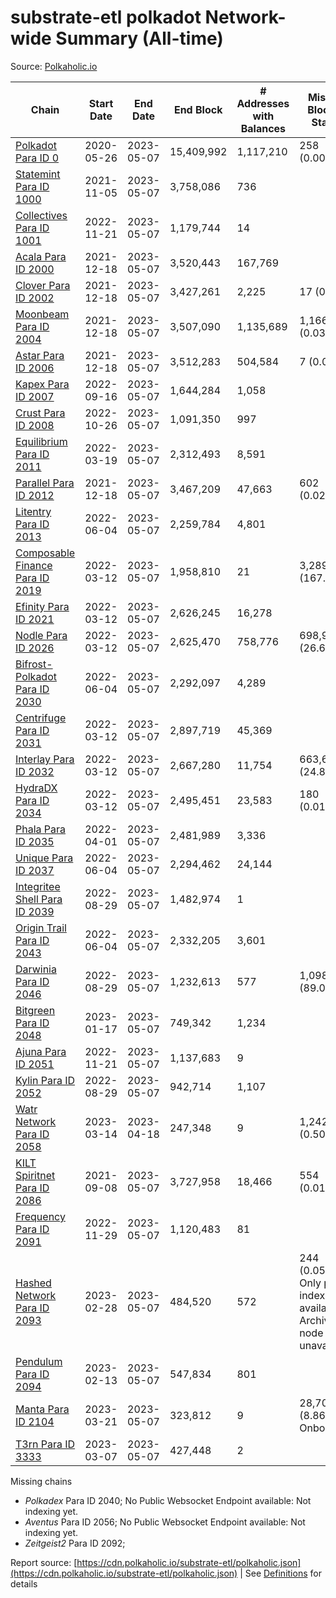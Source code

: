 # substrate-etl polkadot Network-wide Summary (All-time)

Source: [Polkaholic.io](https://polkaholic.io)


| Chain            | Start Date | End Date | End Block | # Addresses with Balances | Missing Blocks / Status |
| ---------------- | ---------- | ---------| --------- | ------------------------- | ----------------------- |
| [Polkadot Para ID 0](/polkadot/0-polkadot) | 2020-05-26 | 2023-05-07 | 15,409,992 |  1,117,210 | 258 (0.00%)  |
| [Statemint Para ID 1000](/polkadot/1000-statemint) | 2021-11-05 | 2023-05-07 | 3,758,086 |  736 |    |
| [Collectives Para ID 1001](/polkadot/1001-collectives) | 2022-11-21 | 2023-05-07 | 1,179,744 |  14 |    |
| [Acala Para ID 2000](/polkadot/2000-acala) | 2021-12-18 | 2023-05-07 | 3,520,443 |  167,769 |    |
| [Clover Para ID 2002](/polkadot/2002-clover) | 2021-12-18 | 2023-05-07 | 3,427,261 |  2,225 | 17 (0.00%)  |
| [Moonbeam Para ID 2004](/polkadot/2004-moonbeam) | 2021-12-18 | 2023-05-07 | 3,507,090 |  1,135,689 | 1,166 (0.03%)  |
| [Astar Para ID 2006](/polkadot/2006-astar) | 2021-12-18 | 2023-05-07 | 3,512,283 |  504,584 | 7 (0.00%)  |
| [Kapex Para ID 2007](/polkadot/2007-kapex) | 2022-09-16 | 2023-05-07 | 1,644,284 |  1,058 |    |
| [Crust Para ID 2008](/polkadot/2008-crust) | 2022-10-26 | 2023-05-07 | 1,091,350 |  997 |    |
| [Equilibrium Para ID 2011](/polkadot/2011-equilibrium) | 2022-03-19 | 2023-05-07 | 2,312,493 |  8,591 |    |
| [Parallel Para ID 2012](/polkadot/2012-parallel) | 2021-12-18 | 2023-05-07 | 3,467,209 |  47,663 | 602 (0.02%)  |
| [Litentry Para ID 2013](/polkadot/2013-litentry) | 2022-06-04 | 2023-05-07 | 2,259,784 |  4,801 |    |
| [Composable Finance Para ID 2019](/polkadot/2019-composable) | 2022-03-12 | 2023-05-07 | 1,958,810 |  21 | 3,289,646 (167.94%)  |
| [Efinity Para ID 2021](/polkadot/2021-efinity) | 2022-03-12 | 2023-05-07 | 2,626,245 |  16,278 |    |
| [Nodle Para ID 2026](/polkadot/2026-nodle) | 2022-03-12 | 2023-05-07 | 2,625,470 |  758,776 | 698,978 (26.62%)  |
| [Bifrost-Polkadot Para ID 2030](/polkadot/2030-bifrost-dot) | 2022-06-04 | 2023-05-07 | 2,292,097 |  4,289 |    |
| [Centrifuge Para ID 2031](/polkadot/2031-centrifuge) | 2022-03-12 | 2023-05-07 | 2,897,719 |  45,369 |    |
| [Interlay Para ID 2032](/polkadot/2032-interlay) | 2022-03-12 | 2023-05-07 | 2,667,280 |  11,754 | 663,696 (24.88%)  |
| [HydraDX Para ID 2034](/polkadot/2034-hydradx) | 2022-03-12 | 2023-05-07 | 2,495,451 |  23,583 | 180 (0.01%)  |
| [Phala Para ID 2035](/polkadot/2035-phala) | 2022-04-01 | 2023-05-07 | 2,481,989 |  3,336 |    |
| [Unique Para ID 2037](/polkadot/2037-unique) | 2022-06-04 | 2023-05-07 | 2,294,462 |  24,144 |    |
| [Integritee Shell Para ID 2039](/polkadot/2039-integritee-shell) | 2022-08-29 | 2023-05-07 | 1,482,974 |  1 |    |
| [Origin Trail Para ID 2043](/polkadot/2043-origintrail) | 2022-06-04 | 2023-05-07 | 2,332,205 |  3,601 |    |
| [Darwinia Para ID 2046](/polkadot/2046-darwinia) | 2022-08-29 | 2023-05-07 | 1,232,613 |  577 | 1,098,057 (89.08%)  |
| [Bitgreen Para ID 2048](/polkadot/2048-bitgreen) | 2023-01-17 | 2023-05-07 | 749,342 |  1,234 |    |
| [Ajuna Para ID 2051](/polkadot/2051-ajuna) | 2022-11-21 | 2023-05-07 | 1,137,683 |  9 |    |
| [Kylin Para ID 2052](/polkadot/2052-kylin) | 2022-08-29 | 2023-05-07 | 942,714 |  1,107 |    |
| [Watr Network Para ID 2058](/polkadot/2058-watr) | 2023-03-14 | 2023-04-18 | 247,348 |  9 | 1,242 (0.50%)  |
| [KILT Spiritnet Para ID 2086](/polkadot/2086-kilt) | 2021-09-08 | 2023-05-07 | 3,727,958 |  18,466 | 554 (0.01%)  |
| [Frequency Para ID 2091](/polkadot/2091-frequency) | 2022-11-29 | 2023-05-07 | 1,120,483 |  81 |    |
| [Hashed Network Para ID 2093](/polkadot/2093-hashed) | 2023-02-28 | 2023-05-07 | 484,520 |  572 | 244 (0.05%) Only partial index available: Archive node unavailable |
| [Pendulum Para ID 2094](/polkadot/2094-pendulum) | 2023-02-13 | 2023-05-07 | 547,834 |  801 |    |
| [Manta Para ID 2104](/polkadot/2104-manta) | 2023-03-21 | 2023-05-07 | 323,812 |  9 | 28,703 (8.86%) Onboarding |
| [T3rn Para ID 3333](/polkadot/3333-t3rn) | 2023-03-07 | 2023-05-07 | 427,448 |  2 |    |

Missing chains


* *Polkadex* Para ID 2040; No Public Websocket Endpoint available: Not indexing yet.
* *Aventus* Para ID 2056; No Public Websocket Endpoint available: Not indexing yet.
* *Zeitgeist2* Para ID 2092; 

Report source: [https://cdn.polkaholic.io/substrate-etl/polkaholic.json](https://cdn.polkaholic.io/substrate-etl/polkaholic.json) | See [Definitions](/DEFINITIONS.md) for details

